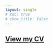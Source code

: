 ```yaml
---
layout: single
# toc: true
# show_title: false
---
```


## [View my CV](https://www.dropbox.com/scl/fi/79766xg6u0y39c4nozi6q/CV_DuiyiDAI.pdf?rlkey=2zyca60n4ou5u4yzl4dr7xvb1&st=qyb5wd75&dl=0)
